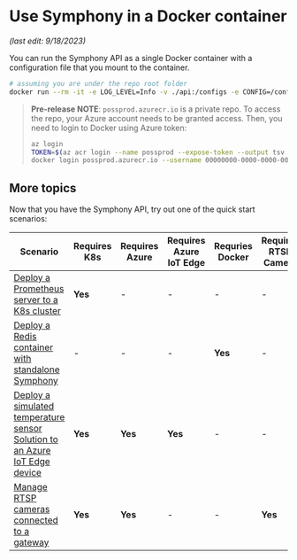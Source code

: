 # Use Symphony in a Docker container

_(last edit: 9/18/2023)_

You can run the Symphony API as a single Docker container with a configuration file that you mount to the container.

```bash
# assuming you are under the repo root folder
docker run --rm -it -e LOG_LEVEL=Info -v ./api:/configs -e CONFIG=/configs/symphony-api-no-k8s.json possprod.azurecr.io/symphony-api:latest
```

> **Pre-release NOTE**: ```possprod.azurecr.io``` is a private repo. To access the repo, your Azure account needs to be granted access. Then, you need to login to Docker using Azure token: 
>
>```bash
>az login
>TOKEN=$(az acr login --name possprod --expose-token --output tsv --query accessToken)
>docker login possprod.azurecr.io --username 00000000-0000-0000-0000-000000000000 --password $TOKEN
>```

## More topics

Now that you have the Symphony API, try out one of the quick start scenarios:

| Scenario | Requires K8s | Requires Azure | Requires Azure IoT Edge| Requries Docker | Requires RTSP Camera |
|--------|--------|--------|--------|--------|--------|
| [Deploy a Prometheus server to a K8s cluster](./symphony-book/quick_start/deploy_prometheus_k8s.md) | **Yes** | - | - | - | - |
| [Deploy a Redis container with standalone Symphony](./symphony-book/quick_start/deploy_redis_no_k8s.md)| - | - | - | **Yes** | - |
| [Deploy a simulated temperature sensor Solution to an Azure IoT Edge device](./symphony-book/quick_start/deploy_solution_to_azure_iot_edge.md) | **Yes** | **Yes** | **Yes** | - | - |
| [Manage RTSP cameras connected to a gateway](./symphony-book/quick_start/manage_rtsp_cameras.md) | **Yes** | **Yes** | - | - | **Yes** |